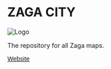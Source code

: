 # ZAGA CITY
![Logo](https://i.ibb.co/QmZgSXH/zagalogo.png)

The repository for all Zaga maps.

<p style="font-family:Arial, Helvetica, sans-serif"><a target="_blank" href="https://ev3lindaboi.github.io/ZAGA-CITY/">Website</a></p>